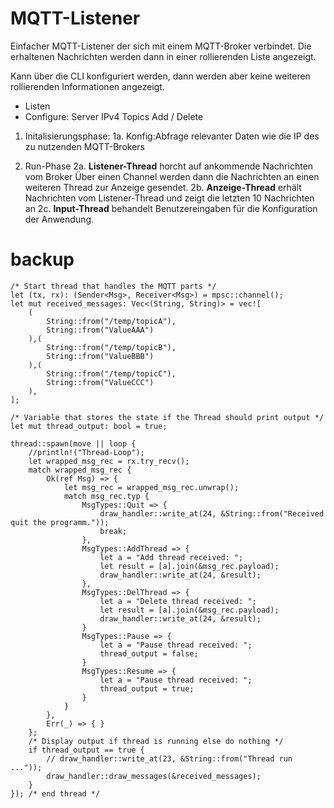 # MQTT-Listener

Einfacher MQTT-Listener der sich mit einem MQTT-Broker verbindet. 
Die erhaltenen Nachrichten werden dann in einer rollierenden Liste 
angezeigt.

Kann über die CLI konfiguriert werden, dann werden aber keine weiteren 
rollierenden Informationen angezeigt.

- Listen
- Configure: 
    Server
      IPv4
    Topics 
      Add / Delete



1. Initalisierungsphase:
  1a. Konfig:Abfrage relevanter Daten wie die IP des zu nutzenden MQTT-Brokers

2. Run-Phase
  2a. __Listener-Thread__ horcht auf ankommende Nachrichten vom Broker
      Über einen Channel werden dann die Nachrichten an einen weiteren Thread
      zur Anzeige gesendet.
  2b. __Anzeige-Thread__ erhält Nachrichten vom Listener-Thread und zeigt die 
      letzten 10 Nachrichten an
  2c. __Input-Thread__ behandelt Benutzereingaben für die Konfiguration der 
      Anwendung.





# backup

    
    /* Start thread that handles the MQTT parts */
    let (tx, rx): (Sender<Msg>, Receiver<Msg>) = mpsc::channel();
    let mut received_messages: Vec<(String, String)> = vec![
        (
            String::from("/temp/topicA"), 
            String::from("ValueAAA")
        ),(
            String::from("/temp/topicB"), 
            String::from("ValueBBB")
        ),(
            String::from("/temp/topicC"), 
            String::from("ValueCCC")
        ),
    ];
    
    /* Variable that stores the state if the Thread should print output */
    let mut thread_output: bool = true;

    thread::spawn(move || loop {
        //println!("Thread-Loop");
        let wrapped_msg_rec = rx.try_recv();
        match wrapped_msg_rec {
            Ok(ref Msg) => {
                let msg_rec = wrapped_msg_rec.unwrap();
                match msg_rec.typ {
                    MsgTypes::Quit => {
                        draw_handler::write_at(24, &String::from("Received quit the programm."));
                        break;
                    },
                    MsgTypes::AddThread => {
                        let a = "Add thread received: ";
                        let result = [a].join(&msg_rec.payload);
                        draw_handler::write_at(24, &result);
                    },
                    MsgTypes::DelThread => {
                        let a = "Delete thread received: ";
                        let result = [a].join(&msg_rec.payload);
                        draw_handler::write_at(24, &result);
                    }
                    MsgTypes::Pause => {
                        let a = "Pause thread received: ";
                        thread_output = false;
                    }
                    MsgTypes::Resume => {
                        let a = "Pause thread received: ";
                        thread_output = true;
                    }
                }
            },
            Err(_) => { }
        };
        /* Display output if thread is running else do nothing */
        if thread_output == true {
            // draw_handler::write_at(23, &String::from("Thread run ..."));
            draw_handler::draw_messages(&received_messages);
        }
    }); /* end thread */
